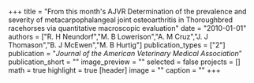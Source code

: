 +++
title = "From this month's AJVR Determination of the prevalence and severity of metacarpophalangeal joint osteoarthritis in Thoroughbred racehorses via quantitative macroscopic evaluation"
date = "2010-01-01"
authors = ["R. H Neundorf","M. B Lowerison","A. M Cruz","J. J Thomason","B. J McEwen","M. B Hurtig"]
publication_types = ["2"]
publication = "_Journal of the American Veterinary Medical Association_"
publication_short = ""
image_preview = ""
selected = false
projects = []
math = true
highlight = true
[header]
image = ""
caption = ""
+++

